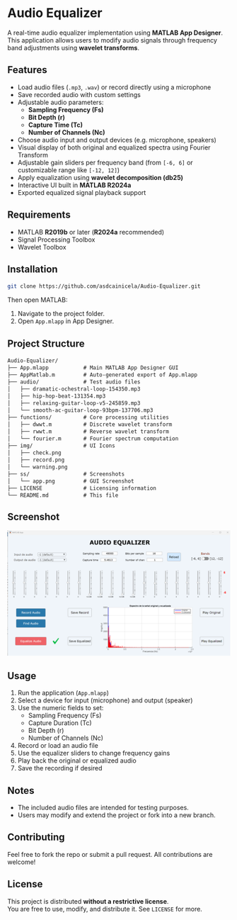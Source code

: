 # Audio Equalizer

A real-time audio equalizer implementation using **MATLAB App Designer**.  
This application allows users to modify audio signals through frequency band adjustments using **wavelet transforms**.

## Features

- Load audio files (`.mp3`, `.wav`) or record directly using a microphone
- Save recorded audio with custom settings
- Adjustable audio parameters:
  - **Sampling Frequency (Fs)**  
  - **Bit Depth (r)**  
  - **Capture Time (Tc)**  
  - **Number of Channels (Nc)**
- Choose audio input and output devices (e.g. microphone, speakers)
- Visual display of both original and equalized spectra using Fourier Transform
- Adjustable gain sliders per frequency band (from `[-6, 6]` or customizable range like `[-12, 12]`)
- Apply equalization using **wavelet decomposition (db25)**
- Interactive UI built in **MATLAB R2024a**
- Exported equalized signal playback support

## Requirements

- MATLAB **R2019b** or later (**R2024a** recommended)
- Signal Processing Toolbox
- Wavelet Toolbox

## Installation

```bash
git clone https://github.com/asdcainicela/Audio-Equalizer.git
```

Then open MATLAB:

1. Navigate to the project folder.
2. Open `App.mlapp` in App Designer.

## Project Structure

```
Audio-Equalizer/
├── App.mlapp           # Main MATLAB App Designer GUI
├── AppMatlab.m         # Auto-generated export of App.mlapp
├── audio/              # Test audio files
│   ├── dramatic-ochestral-loop-154350.mp3
│   ├── hip-hop-beat-131354.mp3
│   ├── relaxing-guitar-loop-v5-245859.mp3
│   └── smooth-ac-guitar-loop-93bpm-137706.mp3
├── functions/          # Core processing utilities
│   ├── dwwt.m          # Discrete wavelet transform
│   ├── rwwt.m          # Reverse wavelet transform
│   └── fourier.m       # Fourier spectrum computation
├── img/                # UI Icons
│   ├── check.png
│   ├── record.png
│   └── warning.png
├── ss/                 # Screenshots
│   └── app.png         # GUI Screenshot
├── LICENSE             # Licensing information
└── README.md           # This file
```

## Screenshot

![GUI Screenshot](ss/app.png)

## Usage

1. Run the application (`App.mlapp`)
2. Select a device for input (microphone) and output (speaker)
3. Use the numeric fields to set:
   - Sampling Frequency (Fs)
   - Capture Duration (Tc)
   - Bit Depth (r)
   - Number of Channels (Nc)
4. Record or load an audio file
5. Use the equalizer sliders to change frequency gains
6. Play back the original or equalized audio
7. Save the recording if desired

## Notes

- The included audio files are intended for testing purposes.
- Users may modify and extend the project or fork into a new branch.

## Contributing

Feel free to fork the repo or submit a pull request. All contributions are welcome!

## License

This project is distributed **without a restrictive license**.  
You are free to use, modify, and distribute it. See `LICENSE` for more.
